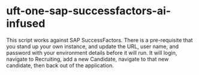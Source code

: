 # uft-one-sap-successfactors-ai-infused
This script works against SAP SuccessFactors.  There is a pre-requisite that you stand up your own instance, and update the URL, user name, and password with your environment details before it will run.  It will login, navigate to Recruiting, add a new Candidate, navigate to that new candidate, then back out of the application.
